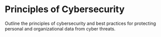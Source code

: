 # Principles of Cybersecurity

Outline the principles of cybersecurity and best practices for protecting personal and organizational data from cyber threats.